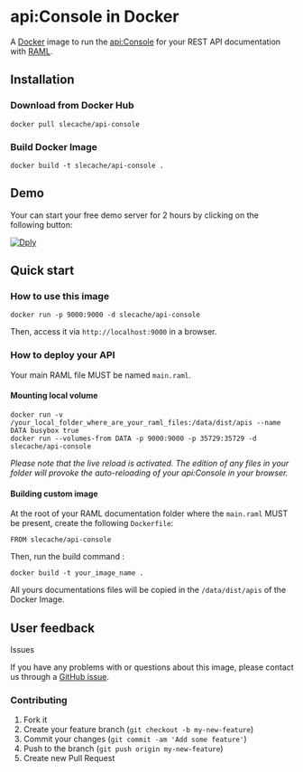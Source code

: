 # api:Console in Docker

A [Docker](http://www.docker.io/) image to run the [api:Console](https://github.com/mulesoft/api-console) for your REST API documentation with [RAML](http://raml.org).

## Installation

### Download from Docker Hub
    docker pull slecache/api-console

### Build Docker Image
    docker build -t slecache/api-console .

## Demo

Your can start your free demo server for 2 hours by clicking on the following button:

[![Dply](https://dply.co/b.svg)](https://dply.co/b/8zgpH9Ay) 

## Quick start

### How to use this image
    docker run -p 9000:9000 -d slecache/api-console
Then, access it via `http://localhost:9000` in a browser.

### How to deploy your API
Your main RAML file MUST be named `main.raml`.

#### Mounting local volume
    docker run -v /your_local_folder_where_are_your_raml_files:/data/dist/apis --name DATA busybox true
    docker run --volumes-from DATA -p 9000:9000 -p 35729:35729 -d slecache/api-console
_Please note that the live reload is activated. The edition of any files in your folder will provoke the auto-reloading of your api:Console in your browser._

#### Building custom image
At the root of your RAML documentation folder where the `main.raml` MUST be present, create the following `Dockerfile`:

    FROM slecache/api-console

Then, run the build command :

    docker build -t your_image_name .

All yours documentations files will be copied in the `/data/dist/apis` of the Docker Image.

## User feedback
Issues

If you have any problems with or questions about this image, please contact us through a [GitHub issue](https://github.com/slecache/api-console-docker/issues).

### Contributing
1. Fork it
2. Create your feature branch (`git checkout -b my-new-feature`)
3. Commit your changes (`git commit -am 'Add some feature'`)
4. Push to the branch (`git push origin my-new-feature`)
5. Create new Pull Request
